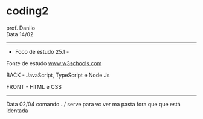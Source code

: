 # coding2
prof. Danilo  
Data 14/02
________________________________________
 - Foco de estudo 25.1 -

Fonte de estudo www.w3schools.com

BACK - JavaScript, TypeScript e Node.Js

FRONT - HTML e CSS
________________________________________

Data 02/04
comando ../ serve para vc ver ma pasta fora que que está identada
